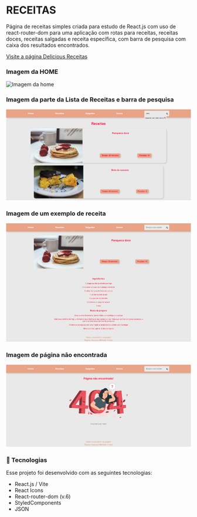# RECEITAS

Página de receitas simples criada para estudo de React.js com uso de react-router-dom para uma aplicação com rotas para receitas, receitas doces, receitas salgadas e receita específica, com barra de pesquisa com caixa dos resultados encontrados.<br/>

[Visite a página Delicious Receitas](url)

### Imagem da HOME
<img alt="Imagem da home" src="./public/index.png">


### Imagem da parte da Lista de Receitas e barra de pesquisa
<img alt="Imagem de receitas" src="./public/recipes.png">


### Imagem de um exemplo de receita
<img alt="Imagem da receita panqueca doce" src="./public/recipe-page.png">


### Imagem de página não encontrada
<img alt="Imagem página não encontrada" src="./public/not-found.png">


### 🚀 Tecnologias
Esse projeto foi desenvolvido com as seguintes tecnologias:

- React.js / Vite
- React Icons
- React-router-dom (v.6)
- StyledComponents
- JSON
